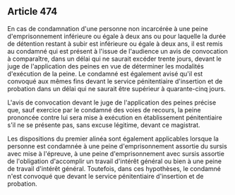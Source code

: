 Article 474
----
En cas de condamnation d'une personne non incarcérée à une peine
d'emprisonnement inférieure ou égale à deux ans ou pour laquelle la durée de
détention restant à subir est inférieure ou égale à deux ans, il est remis au
condamné qui est présent à l'issue de l'audience un avis de convocation à
comparaître, dans un délai qui ne saurait excéder trente jours, devant le juge
de l'application des peines en vue de déterminer les modalités d'exécution de la
peine. Le condamné est également avisé qu'il est convoqué aux mêmes fins devant
le service pénitentiaire d'insertion et de probation dans un délai qui ne
saurait être supérieur à quarante-cinq jours.

L'avis de convocation devant le juge de l'application des peines précise que,
sauf exercice par le condamné des voies de recours, la peine prononcée contre
lui sera mise à exécution en établissement pénitentiaire s'il ne se présente
pas, sans excuse légitime, devant ce magistrat.

Les dispositions du premier alinéa sont également applicables lorsque la
personne est condamnée à une peine d'emprisonnement assortie du sursis avec mise
à l'épreuve, à une peine d'emprisonnement avec sursis assortie de l'obligation
d'accomplir un travail d'intérêt général ou bien à une peine de travail
d'intérêt général. Toutefois, dans ces hypothèses, le condamné n'est convoqué
que devant le service pénitentiaire d'insertion et de probation.
